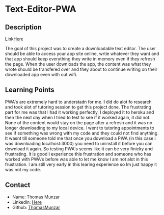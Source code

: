 # Text-Editor-PWA

## Description
Link[Here](https://text-editor-3000-6b4fcab221b1.herokuapp.com/)

The goal of this project was to create a downloadable text editor. The user should be able to access your app site online, wrtie whatever they want and that app should keep everything they write in memory even if they refresh the page. When the user downloads the app, the content was what they wrote should be transfered over and they about to continue writing on their downloaded app even with out wifi.

## Learning Points

PWA's are extremely hard to understadn for me. I did do alot fo research and took alot of tutoring session to get this project done. The frustrating part for me was that I had it working perfectly, I deployed it to heroku and then the next day when I tried to test to see if it worked again, it did not. None of the content would stay on the page after a refresh and it was no longer downloading to my local device. I went to tutoring appointments to see if something was wrong with my code and they could not find anything. It wasnt till someone told me that once you download a PWA (in this case i was downloading localhost:3000) you need to uninstall it before you can download it again. So testing PWA's seems like it can be very finicky and frustrating. It is good i experience this frustration and someone who has worked with PWA's before was able to let me know I am not alot in this frustration. I am still very early in this learing experience so Im just happy it was not my code. 

## Contact
- Name: Thomas Munzar
- LinkedIn: [Here](https://www.linkedin.com/in/thomas-munzar-659b51250/)
- Github: [ThomasMunzar](https://github.com/ThomasMunzar/)

